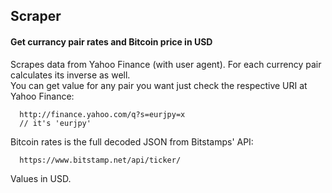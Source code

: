 ## Scraper  
#### Get currancy pair rates and Bitcoin price in USD  
  
Scrapes data from Yahoo Finance (with user agent). For each currency pair calculates its inverse as well.  
You can get value for any pair you want just check the respective URI at Yahoo Finance:

      http://finance.yahoo.com/q?s=eurjpy=x
      // it's 'eurjpy'

  
Bitcoin rates is the full decoded JSON from Bitstamps' API:  
   
      https://www.bitstamp.net/api/ticker/
      
Values in USD.

